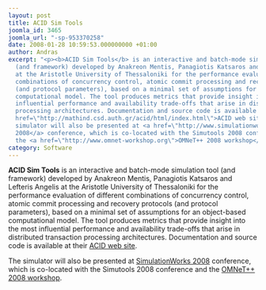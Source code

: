 ```yaml
---
layout: post
title: ACID Sim Tools
joomla_id: 3465
joomla_url: "-sp-953370258"
date: 2008-01-28 10:59:53.000000000 +01:00
author: Andras
excerpt: "<p><b>ACID Sim Tools</b> is an interactive and batch-mode simulation tool
  (and framework) developed by Anakreon Mentis, Panagiotis Katsaros and Lefteris Angelis
  at the Aristotle University of Thessaloniki for the performance evaluation of different
  combinations of concurrency control, atomic commit processing and recovery protocols
  (and protocol parameters), based on a minimal set of assumptions for an object-based
  computational model. The tool produces metrics that provide insight into the most
  influential performance and availability trade-offs that arise in distributed transaction
  processing architectures. Documentation and source code is available at their <a
  href=\"http://mathind.csd.auth.gr/acid/html/index.html\">ACID web site</a>.</p>\r\r<p>The
  simulator will also be presented at <a href=\"http://www.simulationworks.org/techprog.shtml\">SimulationWorks
  2008</a> conference, which is co-located with the Simutools 2008 conference and
  the <a href=\"http://www.omnet-workshop.org\">OMNeT++ 2008 workshop</a>.</p>"
category: Software
---
```

<p><b>ACID Sim Tools</b> is an interactive and batch-mode simulation tool (and framework) developed by Anakreon Mentis, Panagiotis Katsaros and Lefteris Angelis at the Aristotle University of Thessaloniki for the performance evaluation of different combinations of concurrency control, atomic commit processing and recovery protocols (and protocol parameters), based on a minimal set of assumptions for an object-based computational model. The tool produces metrics that provide insight into the most influential performance and availability trade-offs that arise in distributed transaction processing architectures. Documentation and source code is available at their <a href="http://mathind.csd.auth.gr/acid/html/index.html">ACID web site</a>.</p>

<p>The simulator will also be presented at <a href="http://www.simulationworks.org/techprog.shtml">SimulationWorks 2008</a> conference, which is co-located with the Simutools 2008 conference and the <a href="http://www.omnet-workshop.org">OMNeT++ 2008 workshop</a>.</p>
